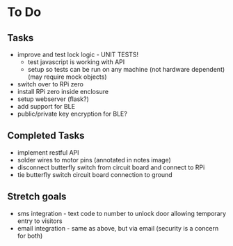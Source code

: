 # To Do

## Tasks
* improve and test lock logic - UNIT TESTS!
    * test javascript is working with API
    * setup so tests can be run on any machine (not hardware dependent) (may require mock objects)
* switch over to RPi zero
* install RPi zero inside enclosure
* setup webserver (flask?)
* add support for BLE
* public/private key encryption for BLE?

## Completed Tasks
* implement restful API
* solder wires to motor pins (annotated in notes image)
* disconnect butterfly switch from circuit board and connect to RPi
* tie butterfly switch circuit board connection to ground

## Stretch goals
* sms integration - text code to number to unlock door allowing temporary entry to visitors
* email integration - same as above, but via email (security is a concern for both)